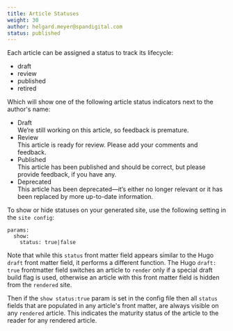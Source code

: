 ```yaml
---
title: Article Statuses
weight: 30
author: helgard.meyer@spandigital.com
status: published
---
```


Each article can be assigned a status to track its lifecycle:

- draft
- review
- published
- retired

Which will show one of the following article status indicators next to the author's name:
<html>
<div class="article-status">  
<ul>  
<li><span title="Article Status" class="label label-success status-draft">Draft</span></li> We’re still working on this article, so feedback is premature.
<li><span title="Article Status" class="label label-success status-review">Review</span></li> This article is ready for review. Please add your comments and feedback.    
<li><span title="Article Status" class="label label-success status-published">Published</span></li> This article has been published and should be correct, but please provide feedback, if you have any.
<li><span title="Article Status" class="label label-success status-retired">Deprecated</span></li> This article has been deprecated—it’s either no longer relevant or it has been replaced by more up-to-date information.
</ul>
</div>
</html>
  

To show or hide statuses on your generated site, use the following setting in the `site config`:

```
params:
  show:
    status: true|false
```


Note that while this `status` front matter field appears similar to the Hugo `draft` front matter field, it performs a different function.
The Hugo `draft: true` frontmatter field switches an article to `render` only if a special draft build flag is used, otherwise an article with this front matter field is hidden from the `rendered` site.

Then if the `show status:true` param is set in the config file then all `status` fields that are populated in any article's front matter, are always visible on any `rendered` article. This indicates the maturity status of the article to the reader for any rendered article.
